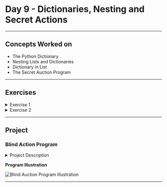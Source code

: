 # Day 9 - Dictionaries, Nesting and Secret Actions

---
## Concepts Worked on
- The Python Dictionary
- Nesting Lists and Dictionaries
- Dictionary in List
- The Secret Auction Program

---
## Exercises

<details><summary>Exercise 1</summary><br>

# Grading Program
## Instructions

You have access to a database of `student_scores` in the format of a dictionary. The **keys** in `student_scores` are the **names** of the students and the **values** are their exam **scores**. 

Write a program that **converts their scores to grades**. By the end of your program, you should have a new dictionary called `student_grades` that should contain student **names** for **keys** and their **grades** for **values**. **The final version** of the `student_grades` dictionary will be checked. 

This is the scoring criteria:

> Scores 91 - 100: Grade = "Outstanding"

> Scores 81 - 90: Grade = "Exceeds Expectations"

> Scores 71 - 80: Grade = "Acceptable"

> Scores 70 or lower: Grade = "Fail"

## Expected Output

```
'{'Harry': 'Exceeds Expectations', 'Ron': 'Acceptable', 'Hermione': 'Outstanding', 'Draco': 'Acceptable', 'Neville': 'Fail'}'
```
Solution: [Exercise 1](https://github.com/Boomni/100-days_of_code/tree/main/Day-9/exercise_1.py)

</details>

<details><summary>Exercise 2</summary><br>

# Dictionary in List

## Instructions

You are going to write a program that adds to a `travel_log`. You can see a travel_log which is a **List** that contains 2 **Dictionaries**. 

Write a function that will work with the following line of code on line 21 to add the entry for Russia to the `travel_log`. 

```
add_new_country("Russia", 2, ["Moscow", "Saint Petersburg"])
```

> `You've visited Russia 2 times.`

> `You've been to Moscow and Saint Petersburg.`

**DO NOT** modify the `travel_log` directly. You need to create a function that modifies it. 

Solution: [Exercise 2](https://github.com/Boomni/100-days_of_code/tree/main/Day-9/exercise_2.py)

</details>

---
## Project
### Blind Action Program

<details><summary>Project Description</summary><br>

### Blind Auction

### Instructions

The objective is to write a program that will collect the names and bids of different people. The program should ask for each bidder's name and their bid individually. 

```
Welcome to the secret auction program. 
What is your name?: Angela
```
```
What's your bid?: $123
```
```
Are there any other bidders? Type 'yes' or 'no'.
yes

```
If there are other bidders, the screen will clear, so you can pass your phone to the next person. If there are no more bidders, then the program displays the name of the winner and their winning bid. 

```
The winner is Elon with a bid of $55000000000
```

</details>

**Program Illustration**

![Blind Auction Program Illustration](https://github.com/Boomni/100-days_of_code/blob/main/images/secret_auction_program.gif)

---
